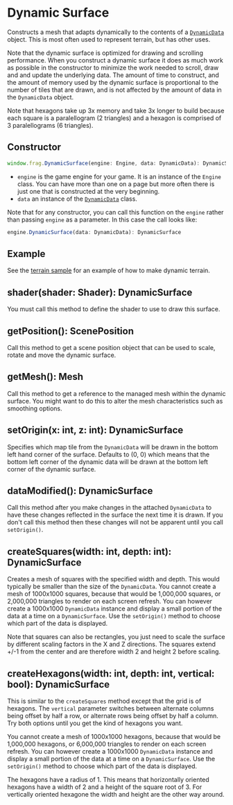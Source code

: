 # Dynamic Surface

Constructs a mesh that adapts dynamically to the contents of a [`DynamicData`](dynamic-data.md) 
object. This is most often used to represent terrain, but has other uses.

Note that the dynamic surface is optimized for drawing and scrolling performance. When you
construct a dynamic surface it does as much work as possible in the constructor to minimize
the work needed to scroll, draw and and update the underlying data. The amount of time to
construct, and the amount of memory used by the dynamic surface is proportional to the number
of tiles that are drawn, and is not affected by the amount of data in the `DynamicData` object.

Note that hexagons take up 3x memory and take 3x longer to build because each square is a
paralellogram (2 triangles) and a hexagon is comprised of 3 paralellograms (6 triangles).

## Constructor
```javascript
window.frag.DynamicSurface(engine: Engine, data: DynamicData): DynamicSurface
```

* `engine` is the game engine for your game. It is an instance of the `Engine` class. You can 
  have more than one on a page but more often there is just one that is constructed at the 
  very beginning.
* `data` an instance of the [`DynamicData`](dynamic-data.md) class.

Note that for any constructor, you can call this function on the `engine` rather than passing
`engine` as a parameter. In this case the call looks like:

```javascript
engine.DynamicSurface(data: DynamicData): DynamicSurface
```
## Example
See the [terrain sample](../../samples/terrain.html) for an example of how to make dynamic terrain.

## shader(shader: Shader): DynamicSurface
You must call this method to define the shader to use to draw this surface.

## getPosition(): ScenePosition
Call this method to get a scene position object that can be used to scale, rotate and move
the dynamic surface.

## getMesh(): Mesh
Call this method to get a reference to the managed mesh within the dynamic surface. You might
want to do this to alter the mesh characteristics such as smoothing options.

## setOrigin(x: int, z: int): DynamicSurface
Specifies which map tile from the `DynamicData` will be drawn in the bottom left hand corner
of the surface. Defaults to (0, 0) which means that the bottom left corner of the dynamic data
will be drawn at the bottom left corner of the dynamic surface.

## dataModified(): DynamicSurface
Call this method after you make changes in the attached `DynamicData` to have these changes 
reflected in the surface the next time it is drawn. If you don't call this method then these changes
will not be apparent until you call `setOrigin()`.

## createSquares(width: int, depth: int): DynamicSurface
Creates a mesh of squares with the specified width and depth. This would typically be smaller
than the size of the `DynamicData`. You cannot create a mesh of 1000x1000 squares, because
that would be 1,000,000 squares, or 2,000,000 triangles to render on each screen refresh. You can
however create a 1000x1000 `DynamicData` instance and display a small portion of the data at a time
on a `DynamicSurface`. Use the `setOrigin()` method to choose which part of the data is displayed.

Note that squares can also be rectangles, you just need to scale the surface by different scaling
factors in the X and Z directions. The squares extend +/-1 from the center and are therefore width
2 and height 2 before scaling.

## createHexagons(width: int, depth: int, vertical: bool): DynamicSurface
This is similar to the `createSquares` method except that the grid is of hexagons. The `vertical`
parameter switches between alternate columns being offset by half a row, or alternate rows being
offset by half a column. Try both options until you get the kind of hexagons you want.

You cannot create a mesh of 1000x1000 hexagons, because that would be 1,000,000 hexagons, or 6,000,000 triangles to render on each screen refresh. You can however create a 1000x1000 `DynamicData` instance
and display a small portion of the data at a time on a `DynamicSurface`. Use the `setOrigin()` method
to choose which part of the data is displayed.

The hexagons have a radius of 1. This means that horizontally oriented hexagons have a width of 2 and
a height of the square root of 3. For vertically oriented hexagone the width and height are the
other way around.
